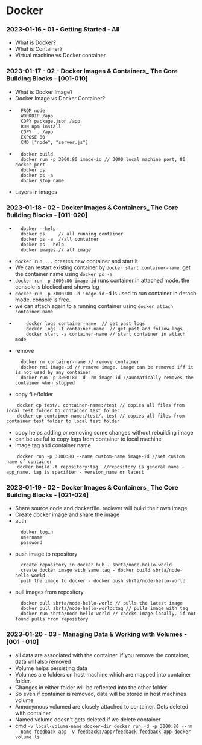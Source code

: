 # Docker

### 2023-01-16 - 01 - Getting Started - All
  - What is Docker?
  - What is Container?
  - Virtual machine vs Docker container.
  
### 2023-01-17 - 02 - Docker Images & Containers_ The Core Building Blocks - [001-010]
  - What is Docker Image?
  - Docker Image vs Docker Container?
  - ```
      FROM node
      WORKDIR /app
      COPY package.json /app
      RUN npm install
      COPY  . /app
      EXPOSE 80
      CMD ["node", "server.js"]
    ```
  - ```
      docker build
      docker run -p 3000:80 image-id // 3000 local machine port, 80 docker port
      docker ps
      docker ps -a
      docker stop name
    ```
  - Layers in images
  
### 2023-01-18 - 02 - Docker Images & Containers_ The Core Building Blocks - [011-020]
  - ```
      docker --help
      docker ps     // all running container
      docker ps -a  //all container
      docker ps --help
      docker images // all image
    ```
  - ```docker run ...``` creates new container and start it
  - We can restart existing container by ```docker start container-name```. get the container name using ```docker ps -a```
  - ```docker run -p 3000:80 image-id``` runs container in attached mode. the console is blocked and shows log
  - ```docker run -p 3000:80 -d image-id``` -d is used to run container in detach mode. console is free.
  - we can attach again to a running container using ```docker attach container-name```
  - ```
        docker logs container-name  // get past logs
        docker logs -f container-name  // get past and follow logs
        docker start -a container-name // start container in attach mode
     ```
  - remove
    ``` 
      docker rm container-name // remove container
      docker rmi image-id // remove image. image can be removed iff it is not used by any container
      docker run -p 3000:80 -d -rm image-id //auomatically removes the container when stopped
    ```
  - copy file/folder
  ```
      docker cp test/. container-name:/test // copies all files from local test folder to container test folder
      docker cp container-name:/test/. test // copies all files from container test folder to local test folder
  ```
  - copy helps adding or removing some changes without rebuilding image
  - can be useful to copy logs from container to local machine
  - image tag and container name
  ```
      docker run -p 3000:80 --name custom-name image-id //set custom name of container
      docker build -t repository:tag  //repository is general name - app_name, tag is specifier - version_name or latest
  ```

### 2023-01-19 - 02 - Docker Images & Containers_ The Core Building Blocks - [021-024]
  - Share source code and dockerfile. reciever will build their own image
  - Create docker image and share the image
  - auth
    ```
      docker login
      username
      password
    ```
  - push image to repository
    ```
      create repository in docker hub - sbrta/node-hello-world
      create docker image with same tag - docker build sbrta/node-hello-world .
      push the image to docker - docker push sbrta/node-hello-world
    ```
  - pull images from repository
    ```
      docker pull sbrta/node-hello-world // pulls the latest image
      docker pull sbrta/node-hello-world:tag // pulls image with tag
      docker run sbrta/node-hello-world // checks image locally. if not found pulls from repository
    ```
    
### 2023-01-20 - 03 - Managing Data & Working with Volumes - [001 - 010]
  - all data are associated with the container. if you remove the container, data will also removed
  - Volume helps persisting data
  - Volumes are folders on host machine which are mapped into container folder.
  - Changes in either folder will be reflected into the other folder
  - So even if container is removed, data will be stored in host machines volume
  - Annonymous volumed are closely attached to container. Gets deleted with container
  - Named volume doesn't gets deleted if we delete container
  - cmd
        ```
          -v local-volume-name:docker-dir
          docker run -d -p 3000:80 --rm --name feedback-app -v feedback:/app/feedback feedback-app
          docker volume ls
        ```
